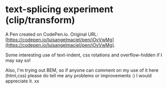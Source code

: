 # text-splicing experiment (clip/transform)

A Pen created on CodePen.io. Original URL: [https://codepen.io/luisangelmaciel/pen/jOvVwMg](https://codepen.io/luisangelmaciel/pen/jOvVwMg).

Some interesting use of text-indent, css rotations and overflow-hidden if I may say so!  

Also, I'm trying out BEM, so if anyone can comment on my use of it here (html,css) please do tell me any problems or improvements :) I would appreciate it. xx